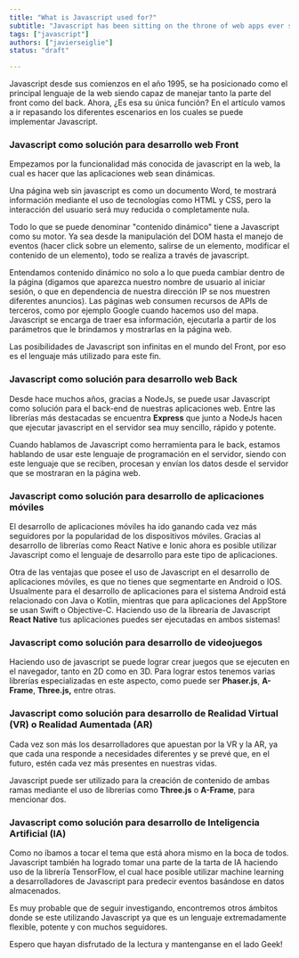 ```yaml
---
title: "What is Javascript used for?"
subtitle: "Javascript has been sitting on the throne of web apps ever since it was created, but that's not the only use we can get out of this great language. Javascript can be used as well for developing mobile apps on Android and IOS, videogames, VR, AR and much more"
tags: ["javascript"]
authors: ["javierseiglie"]
status: "draft"

---
```



Javascript desde sus comienzos en el año 1995, se ha posicionado como el principal lenguaje de la web siendo capaz de manejar tanto la parte del front como del back. Ahora, ¿Es esa su única función? En el artículo vamos a ir repasando los diferentes escenarios en los cuales se puede implementar Javascript. 

### Javascript como solución para desarrollo web Front 

Empezamos por la funcionalidad más conocida de javascript en la web, la cual es hacer que las aplicaciones web sean dinámicas. 

Una página web sin javascript es como un documento Word, te mostrará información mediante el uso de tecnologías como HTML y CSS, pero la interacción del usuario será muy reducida o completamente nula.  

Todo lo que se puede denominar "contenido dinámico" tiene a Javascript como su motor. Ya sea desde la manipulación del DOM hasta el manejo de eventos (hacer click sobre un elemento, salirse de un elemento, modificar el contenido de un elemento), todo se realiza a través de javascript. 

Entendamos contenido dinámico no solo a lo que pueda cambiar dentro de la página (digamos que aparezca nuestro nombre de usuario al iniciar sesión, o que en dependencia de nuestra dirección IP se nos muestren diferentes anuncios). Las páginas web consumen recursos de APIs de terceros, como por ejemplo Google cuando hacemos uso del mapa. Javascript se encarga de traer esa información, ejecutarla a partir de los parámetros que le brindamos y mostrarlas en la página web.  

Las posibilidades de Javascript son infinitas en el mundo del Front, por eso es el lenguaje más utilizado para este fin. 

### Javascript como solución para desarrollo web Back 

Desde hace muchos años, gracias a NodeJs, se puede usar Javascript como solución para el back-end de nuestras aplicaciones web. Entre las librerías más destacadas se encuentra **Express** que junto a NodeJs hacen que ejecutar javascript en el servidor sea muy sencillo, rápido y potente.   

Cuando hablamos de Javascript como herramienta para le back, estamos hablando de usar este lenguaje de programación en el servidor, siendo con este lenguaje que se reciben, procesan y envían los datos desde el servidor que se mostraran en la página web. 

### Javascript como solución para desarrollo de aplicaciones móviles  

El desarrollo de aplicaciones móviles ha ido ganando cada vez más seguidores por la popularidad de los dispositivos móviles. Gracias al desarrollo de librerías como React Native e Ionic ahora es posible utilizar Javascript como el lenguaje de desarrollo para este tipo de aplicaciones. 

Otra de las ventajas que posee el uso de Javascript en el desarrollo de aplicaciones móviles, es que no tienes que segmentarte en Android o IOS. Usualmente para el desarrollo de aplicaciones para el sistema Android está relacionado con Java o Kotlin, mientras que para aplicaciones del AppStore se usan Swift o Objective-C. Haciendo uso de la librearía de Javascript **React Native** tus aplicaciones puedes ser ejecutadas en ambos sistemas!

### Javascript como solución para desarrollo de videojuegos 

Haciendo uso de javascript se puede lograr crear juegos que se ejecuten en el navegador, tanto en 2D como en 3D. Para lograr estos tenemos varias librerías especializadas en este aspecto, como puede ser **Phaser.js**, **A-Frame**, **Three.js,** entre otras.  

### Javascript como solución para desarrollo de Realidad Virtual (VR) o Realidad Aumentada (AR) 

Cada vez son más los desarrolladores que apuestan por la VR y la AR, ya que cada una responde a necesidades diferentes y se prevé que, en el futuro, estén cada vez más presentes en nuestras vidas.  

Javascript puede ser utilizado para la creación de contenido de ambas ramas mediante el uso de librerías como **Three.js** o **A-Frame**, para mencionar dos.  

### Javascript como solución para desarrollo de Inteligencia Artificial (IA) 

Como no íbamos a tocar el tema que está ahora mismo en la boca de todos. Javascript también ha logrado tomar una parte de la tarta de IA haciendo uso de la librería TensorFlow, el cual hace posible utilizar machine learning a desarrolladores de Javascript para predecir eventos basándose en datos almacenados. 

Es muy probable que de seguir investigando, encontremos otros ámbitos donde se este utilizando Javascript ya que es un lenguaje extremadamente flexible, potente y con muchos seguidores.

Espero que hayan disfrutado de la lectura y mantenganse en el lado Geek!